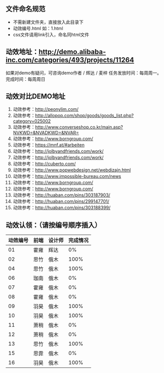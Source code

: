 ## 文件命名规范

* 不需新建文件夹，直接放入此目录下
* 动效编号.html 如：1.html
* css文件请用link引入，命名同html文件

## 动效地址：http://demo.alibaba-inc.com/categories/493/projects/11264
如果对demo有疑问，可咨询demo作者 / 辉达 / 麦梓
任务发放时间：每周周一。完成时间：每周周日

## 动效对比DEMO地址

1. 动效参考：http://peonylim.com/
1. 动效参考：http://allopop.com/shop/goods/goods_list.php?category=025002
1. 动效参考：http://www.converseshop.co.kr/main.asp?NVKWD=&NVADKWD=&NVAR=
1. 动效参考：http://www.borngroup.com/
1. 动效参考：https://mnf.at/#arbeiten
1. 动效参考：http://jolbyandfriends.com/work/
1. 动效参考：http://jolbyandfriends.com/work/
1. 动效参考：http://cuberto.com/
1. 动效参考：http://www.popwebdesign.net/webdizajn.html
1. 动效参考：http://www.impossible-bureau.com/news
1. 动效参考：http://www.borngroup.com/
1. 动效参考：http://www.borngroup.com/
1. 动效参考：http://huaban.com/pins/303187903/
1. 动效参考：http://huaban.com/pins/299147701/
1. 动效参考：http://huaban.com/pins/303188399/


## 动效认领：（请按编号顺序插入）

| 动效编号 | 前端 | 设计师 | 完成情况 |
| ---- | ---- | ---- | ---- |
| 01 | 霍雍 | 辉达 | 0% |
| 02 | 思竹 | 俄木 | 100% |
| 04 | 思竹 | 俄木 | 100% |
| 06 | 珈南 | 俄木 | 0% |
| 07 | 霍雍 | 俄木 | 0% |
| 08 | 霍雍 | 俄木 | 0% |
| 09 | 羽昊 | 俄木 | 100% |
| 10 | 羽昊 | 俄木 | 100% |
| 11 | 萧稍 | 俄木 | 0% |
| 12 | 萧稍 | 俄木 | 0% |
| 13 | 思竹 | 俄木 | 100% |
| 15 | 思霏 | 俄木 | 0% |
| 16 | 羽昊 | 俄木 | 100% |